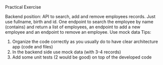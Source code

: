 Practical Exercise 

Backend position:
API to search, add and remove employees records. Just use fullname, birth and id. One endpoint to search the employee by name (contains) and return a list of employees, an endpoint to add a new employee and an endpoint to remove an employee. Use mock data
Tips:
1. Organize the code correctly as you usually do to have clear architecture app (code and files)
2. In the backend side use mock data (with 3-4 records)
3. Add some unit tests (2 would be good) on top of the developed code
